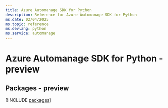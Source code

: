 ```yaml
---
title: Azure Automanage SDK for Python
description: Reference for Azure Automanage SDK for Python
ms.date: 02/04/2025
ms.topic: reference
ms.devlang: python
ms.service: automanage
---
```

# Azure Automanage SDK for Python - preview
## Packages - preview
[!INCLUDE [packages](automanage-index.md)]